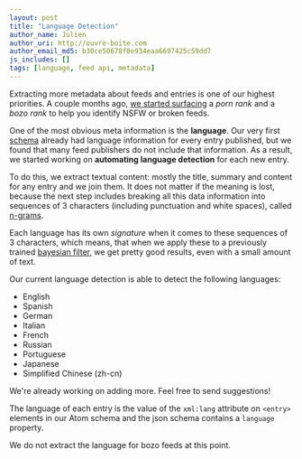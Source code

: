 ```yaml
---
layout: post
title: "Language Detection"
author_name: Julien
author_uri: http://ouvre-boite.com
author_email_md5: b30ce50678f0e934eaa6697425c59dd7
js_includes: []
tags: [language, feed api, metadata]
---
```


Extracting more metadata about feeds and entries is one of our highest priorities. A couple months ago, [we started surfacing](/more-metadata/) a *porn rank* and a *bozo rank* to help you identify NSFW or broken feeds.

One of the most obvious meta information is the **language**. Our very first [schema](http://documentation.superfeedr.com/schema.html) already had language information for every entry published, but we found that many feed publishers do not include that information. As a result, we started working on **automating language detection** for each new entry.

To do this, we extract textual content: mostly the title, summary and content for any entry and we join them. It does not matter if the meaning is lost, because the next step includes breaking all this data information into sequences of 3 characters (including punctuation and white spaces), called [n-grams](https://en.wikipedia.org/wiki/N-gram). 

Each language has its own *signature* when it comes to these sequences of 3 characters, which means, that when we apply these to a previously trained [bayesian filter](https://en.wikipedia.org/wiki/Naive_Bayes_spam_filtering), we get pretty good results, even with a small amount of text.

Our current language detection is able to detect the following languages:

* English
* Spanish
* German
* Italian
* French
* Russian
* Portuguese
* Japanese
* Simplified Chinese (zh-cn)

We're already working on adding more. Feel free to send suggestions!

The language of each entry is the value of the `xml:lang` attribute on `<entry>` elements in our Atom schema and the json schema contains a `language` property. 

We do not extract the language for bozo feeds at this point.


